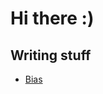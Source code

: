 # Hi there :)

## Writing stuff
* [Bias](https://gist.github.com/tuan3w/2bcf1452f864e6de1a47da8e90a9e60f)
